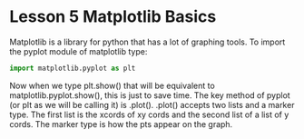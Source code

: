# Lesson 5 Matplotlib Basics

Matplotlib is a library for python that has a lot of graphing tools. To import the pyplot module of matplotlib type:
```python
import matplotlib.pyplot as plt
```
Now when we type plt.show() that will be equivalent to matplotlib.pyplot.show(), this is just to save time. The key method of pyplot (or plt as we will be calling it) is .plot(). .plot() accepts two lists and a marker type. The first list is the xcords of xy cords and the second list of a list of y cords. The marker type is how the pts appear on the graph.
